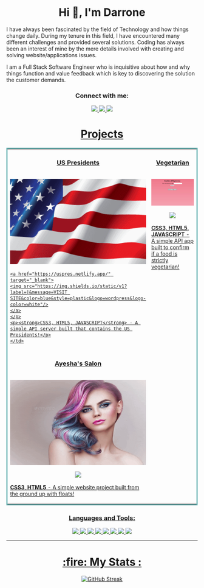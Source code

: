 <h1 align="center">Hi 👋, I'm Darrone</h1>


I have always been fascinated by the field of Technology and how things change daily.  During my tenure in this field, I have encountered many different challenges and provided several solutions.  Coding has always been an interest of mine by the mere details involved with creating and solving website/applications issues.

I am a Full Stack Software Engineer who is inquisitive about how and why things function and value feedback which is key to discovering the solution the customer demands.


<h3 align="center">Connect with me:</h3>
<p align="center">
  
  <a href="https://dasdev.netlify.app/" target="_blank">
   <img src="https://img.shields.io/static/v1?label=|&message=WEBSITE&color=blue&style=plastic&logo=react&logo-color=blue"/>
  </a>
  <a href="https://www.linkedin.com/in/dasdev/" target="_blank">
    <img src="https://img.shields.io/static/v1?label=|&message=LINKED-IN&color=yellow&style=plastic&logo=linkedin&logo-color=white"/>
  </a>
  <a href="https://twitter.com/dasdev_" target="_blank">
    <img src="https://img.shields.io/static/v1?label=|&message=TWITTER&color=blue&style=plastic&logo=twitter&logo-color=white"/>
  
<!--   </a>
  <a href="https://acrobat.adobe.com/link/review?uri=urn:aaid:scds:US:9046f300-3e3d-4f66-a758-0a2f97b51fb9" target="_blank">
    <img src="https://img.shields.io/static/v1?label=|&message=RESUME&color=yellow&style=plastic&logo=react&logo-color=white"/>
  </a> -->
</p>


<h1 align="center">Projects</h1>
<table bordercolor="#66b2b2">
  <tr>
     <td width="50%" valign="top">
     <h3 align="center">US Presidents</h3>
      <br />
     <a target="_blank" href="#">
     <img src="https://github.com/BigSuggs72/presapp/blob/main/image/USFlag.gif" width="100%" alt="US President website"/>
     </a>
     <br />
     <p align="center">
          
    <a href="https://uspres.netlify.app/" target="_blank">
    <img src="https://img.shields.io/static/v1?label=|&message=VISIT SITE&color=blue&style=plastic&logo=wordpress&logo-color=white"/>
    </a>
    </p>
    <p><strong>CSS3, HTML5, JAVASCRIPT</strong> - A simple API server built that contains the US Presidents!</p>
    </td>
    
   <td width="50%" valign="top">
      <h3 align="center">Vegetarian</h3>
        <br />
   <a target="_blank" href="#">
<!--         <img src="https://github.com/BigSuggs72/vegetarian-checker/blob/main/hpvgtarian.png" width="100%" alt="VGTarian website"/> -->
        <img src="https://github.com/BigSuggs72/vegetarian-checker/blob/main/vgtarian.gif" width="100%" alt="VGTarian website"/>
        </a>
        <br />
        <p align="center"> 
          
   <a href="https://vgtarian.netlify.app/" target="_blank">
    <img src="https://img.shields.io/static/v1?label=|&message=VISIT SITE&color=yellow&style=plastic&logo=wordpress&logo-color=white"/>
   </a>
      </p>
        <p><strong>CSS3, HTML5, JAVASCRIPT</strong> - A simple API app built to confirm if a food is strictly vegetarian!</p>
    </td>
  </tr>
  
  <tr>
   <td width="50%" valign="top">
      <h3 align="center">Ayesha's Salon</h3>
        <br />
      <a target="_blank" href="#">
<!--             <img src="https://github.com/BigSuggs72/salon/blob/main/images/main.png" width="100%" height="50%" alt="HairSalon"/> -->
            <img src="https://github.com/BigSuggs72/salon/blob/main/images/main.gif" width="100%" height="50%" alt="HairSalon"/>
        </a>
        <br />
        <p align="center">
          
  <a href="https://aysalon.netlify.app/" target="_blank">
    <img src="https://img.shields.io/static/v1?label=|&message=VISIT SITE&color=blue&style=plastic&logo=wordpress&logo-color=white"/>
  </a>
      </p>
         <p><strong>CSS3, HTML5</strong> - A simple website project built from the ground up with floats!</p>
    </td>
    </tr>  
    
  </table>
  
  
<h3 align="center">Languages and Tools:</h3>
<p align="center">
    <img src="https://img.shields.io/static/v1?label=|&message=REACT.JS&color=yellow&style=plastic&logo=react"/>
    <img src="https://img.shields.io/static/v1?label=|&message=HTML5&color=blue&style=plastic&logo=html5"/>
    <img src="https://img.shields.io/static/v1?label=|&message=CSS3&color=yellow&style=plastic&logo=css3"/>
    <img src="https://img.shields.io/static/v1?label=|&message=JAVASCRIPT&color=blue&style=plastic&logo=javascript"/>
    <img src="https://img.shields.io/static/v1?label=|&message=MONGO-DB&color=yellow&style=plastic&logo=mongodb"/>
    <img src="https://img.shields.io/static/v1?label=|&message=GIT&color=blue&style=plastic&logo=git"/>
    <img src="https://img.shields.io/static/v1?label=|&message=NODE.JS&color=yellow&style=plastic&logo=react"/>
    <img src="https://img.shields.io/static/v1?label=|&message=EXPRESS&color=blue&style=plastic&logo=express"/>
  <p align="center">

 ---
    
 <div align="center">
<h1 align=center> :fire: My Stats :</h1>


[![GitHub Streak](http://github-readme-streak-stats.herokuapp.com?user=BigSuggs72&theme=solarized-light&hide_border=true&date_format=%5BY%20%5DM%20j)](https://git.io/streak-stats)
   
<!--    yeblu -->
<!--    navy-gear -->
<!--    solarized-light -->
 </div>
